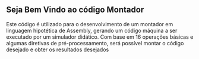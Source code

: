 ## Seja Bem Vindo ao código Montador

Este código é utilizado para o desenvolvimento de um montador em linguagem hipotética de Assembly, gerando um código máquina a ser executado por um simulador didático. Com base em 16 operações básicas e algumas diretivas de pré-processamento, será possível montar o código desejado e obter os resultados desejados
